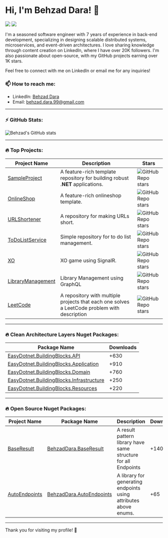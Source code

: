 # Hi, I'm Behzad Dara! 👋

[![](https://img.shields.io/badge/-@BehzadDara-%23181717?style=flat-square&logo=github)](https://github.com/BehzadDara)
[![](https://img.shields.io/badge/-Behzad%20Dara-blue?style=flat-square&logo=linkedin&logoColor=white)](https://www.linkedin.com/in/behzaddara/)

I'm a seasoned software engineer with 7 years of experience in back-end development, specializing in designing scalable distributed systems, microservices, and event-driven architectures. I love sharing knowledge through content creation on LinkedIn, where I have over 20K followers. I'm also passionate about open-source, with my GitHub projects earning over 1K stars. 

Feel free to connect with me on LinkedIn or email me for any inquiries!

### 📫 How to reach me:
- LinkedIn: [Behzad Dara](https://www.linkedin.com/in/behzaddara)
- Email: [behzad.dara.99@gmail.com](mailto:behzad.dara.99@gmail.com)

---

### ⚡ GitHub Stats:
![Behzad's GitHub stats](https://github-readme-stats.vercel.app/api?username=BehzadDara&show_icons=true&theme=radical)

---

### 🔥 Top Projects:

| Project Name                                                         | Description                                                               | Stars |
| -------------------------------------------------------------------- | ------------------------------------------------------------------------- | ------------------------------------------------------------------------------------------------------- |
| [SampleProject](https://github.com/BehzadDara/SampleProject)         | A feature-rich template repository for building robust .𝐍𝐄𝐓 applications. | ![GitHub Repo stars](https://img.shields.io/github/stars/BehzadDara/SampleProject?style=social) |
| [OnlineShop](https://github.com/BehzadDara/OnlineShop)               | A feature-rich onlineshop template.                                       | ![GitHub Repo stars](https://img.shields.io/github/stars/BehzadDara/OnlineShop?style=social) |
| [URLShortener](https://github.com/BehzadDara/URLShortener)           | A repository for making URLs short.                                       | ![GitHub Repo stars](https://img.shields.io/github/stars/BehzadDara/URLShortener?style=social) |
| [ToDoListService](https://github.com/BehzadDara/ToDoListService)     | Simple repository for to do list management.                              | ![GitHub Repo stars](https://img.shields.io/github/stars/BehzadDara/ToDoListService?style=social) |
| [XO](https://github.com/BehzadDara/XO)                               | XO game using SignalR.                                                    | ![GitHub Repo stars](https://img.shields.io/github/stars/BehzadDara/XO?style=social)     |
| [LibraryManagement](https://github.com/BehzadDara/LibraryManagement) | Library Management using GraphQL                                          | ![GitHub Repo stars](https://img.shields.io/github/stars/BehzadDara/LibraryManagement?style=social) |
| [LeetCode](https://github.com/BehzadDara/LeetCode) | A repository with multiple projects that each one solves a LeetCode problem with description| ![GitHub Repo stars](https://img.shields.io/github/stars/BehzadDara/LeetCode?style=social) |

---

### 🔥 Clean Architecture Layers Nuget Packages:

| Package Name                                                                                                        | Downloads |
| ------------------------------------------------------------------------------------------------------------------- | --------- |
| [EasyDotnet.BuildingBlocks.API](https://www.nuget.org/packages/EasyDotnet.BuildingBlocks.API)                       | +630      |
| [EasyDotnet.BuildingBlocks.Application](https://www.nuget.org/packages/EasyDotnet.BuildingBlocks.Application)       | +910      |
| [EasyDotnet.BuildingBlocks.Domain](https://www.nuget.org/packages/EasyDotnet.BuildingBlocks.Domain)                 | +760      |
| [EasyDotnet.BuildingBlocks.Infrastructure](https://www.nuget.org/packages/EasyDotnet.BuildingBlocks.Infrastructure) | +250      |
| [EasyDotnet.BuildingBlocks.Resources](https://www.nuget.org/packages/EasyDotnet.BuildingBlocks.Resources)           | +220      |

---

### 🔥 Open Source Nuget Packages:

| Project Name                                                            | Package Name                                                                        | Description                                                      | Downloads | Stars                                                                                                      |
| ----------------------------------------------------------------------- | ------------------------------------------------------------------------------------| ---------------------------------------------------------------- | --------- | ---------------------------------------------------------------------------------------------------------- |
| [BaseResult](https://github.com/BehzadDara/BehzadDara.BaseResult)       | [BehzadDara.BaseResult](https://www.nuget.org/packages/BehzadDara.BaseResult)       | A result pattern library have same structure for all Endpoints   | +140     | ![GitHub Repo stars](https://img.shields.io/github/stars/BehzadDara/BehzadDara.BaseResult?style=social)    |
| [AutoEndpoints](https://github.com/BehzadDara/BehzadDara.AutoEndpoints) | [BehzadDara.AutoEndpoints](https://www.nuget.org/packages/BehzadDara.AutoEndpoints) | A library for generating endpoints using attributes above enums. | +65      | ![GitHub Repo stars](https://img.shields.io/github/stars/BehzadDara/BehzadDara.AutoEndpoints?style=social) |

---

Thank you for visiting my profile! 🚀
